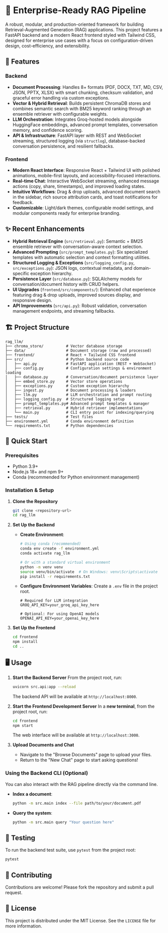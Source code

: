 # 🚀 Enterprise-Ready RAG Pipeline

A robust, modular, and production-oriented framework for building Retrieval-Augmented Generation (RAG) applications. This project features a FastAPI backend and a modern React frontend styled with Tailwind CSS, designed for enterprise use cases with a focus on configuration-driven design, cost-efficiency, and extensibility.

## 🌟 Features

### Backend
-   **Document Processing**: Handles 8+ formats (PDF, DOCX, TXT, MD, CSV, JSON, PPTX, XLSX) with smart chunking, checksum validation, and graceful error handling via custom exceptions.
-   **Vector & Hybrid Retrieval**: Builds persistent ChromaDB stores and combines semantic search with BM25 keyword ranking through an ensemble retriever with configurable weights.
-   **LLM Orchestration**: Integrates Groq-hosted models alongside HuggingFace embeddings, advanced prompt templates, conversation memory, and confidence scoring.
-   **API & Infrastructure**: FastAPI layer with REST and WebSocket streaming, structured logging (via `structlog`), database-backed conversation persistence, and resilient fallbacks.

### Frontend
-   **Modern React Interface**: Responsive React + Tailwind UI with polished animations, mobile-first layouts, and accessibility-focused interactions.
-   **Real-time Chat**: Interactive WebSocket streaming, enhanced message actions (copy, share, timestamps), and improved loading states.
-   **Intuitive Workflows**: Drag & drop uploads, advanced document search in the sidebar, rich source attribution cards, and toast notifications for feedback.
-   **Customizable**: Light/dark themes, configurable model settings, and modular components ready for enterprise branding.

## ✨ Recent Enhancements

-   **Hybrid Retrieval Engine** (`src/retrieval.py`): Semantic + BM25 ensemble retriever with conversation-aware context selection.
-   **Advanced Prompting** (`src/prompt_templates.py`): Six specialized templates with automatic selection and context formatting utilities.
-   **Structured Logging & Exceptions** (`src/logging_config.py`, `src/exceptions.py`): JSON logs, contextual metadata, and domain-specific exception hierarchy.
-   **Persistence Layer** (`src/database.py`): SQLAlchemy models for conversation/document history with CRUD helpers.
-   **UI Upgrades** (`frontend/src/components/`): Enhanced chat experience featuring drag & drop uploads, improved sources display, and responsive design.
-   **API Improvements** (`src/api.py`): Robust validation, conversation management endpoints, and streaming fallbacks.

## 🏗️ Project Structure

```
rag_llm/
├── chroma_store/          # Vector database storage
├── data/                  # Document storage (raw and processed)
├── frontend/              # React + Tailwind CSS frontend
├── src/                   # Python backend source code
│   ├── api.py             # FastAPI application (REST + WebSocket)
│   ├── config.py          # Configuration settings & environment loading
│   ├── database.py        # Conversation/document persistence layer
│   ├── embed_store.py     # Vector store operations
│   ├── exceptions.py      # Custom exception hierarchy
│   ├── ingest.py          # Document processing & loaders
│   ├── llm.py             # LLM orchestration and prompt routing
│   ├── logging_config.py  # Structured logging setup
│   ├── prompt_templates.py# Advanced prompt templates & manager
│   ├── retrieval.py       # Hybrid retriever implementations
│   └── main.py            # CLI entry point for indexing/querying
├── tests/                 # Test files
├── environment.yml        # Conda environment definition
└── requirements.txt       # Python dependencies
```

## 🚀 Quick Start

### Prerequisites
-   Python 3.9+
-   Node.js 18+ and npm 9+
-   Conda (recommended for Python environment management)

### Installation & Setup

1.  **Clone the Repository**
    ```bash
    git clone <repository-url>
    cd rag_llm
    ```

2.  **Set Up the Backend**
    -   **Create Environment**:
        ```bash
        # Using conda (recommended)
        conda env create -f environment.yml
        conda activate rag_llm

        # Or with a standard virtual environment
        python -m venv venv
        source venv/bin/activate  # On Windows: venv\Scripts\activate
        pip install -r requirements.txt
        ```
    -   **Configure Environment Variables**: Create a `.env` file in the project root.
        ```env
        # Required for LLM integration
        GROQ_API_KEY=your_groq_api_key_here

        # Optional: For using OpenAI models
        OPENAI_API_KEY=your_openai_key_here
        ```

3.  **Set Up the Frontend**
    ```bash
    cd frontend
    npm install
    cd ..
    ```

## 🖥️ Usage

1.  **Start the Backend Server**
    From the project root, run:
    ```bash
    uvicorn src.api:app --reload
    ```
    The backend API will be available at `http://localhost:8000`.

2.  **Start the Frontend Development Server**
    In a **new terminal**, from the project root, run:
    ```bash
    cd frontend
    npm start
    ```
    The web interface will be available at `http://localhost:3000`.

3.  **Upload Documents and Chat**
    -   Navigate to the "Browse Documents" page to upload your files.
    -   Return to the "New Chat" page to start asking questions!

### Using the Backend CLI (Optional)

You can also interact with the RAG pipeline directly via the command line.

-   **Index a document**:
    ```bash
    python -m src.main index --file path/to/your/document.pdf
    ```
-   **Query the system**:
    ```bash
    python -m src.main query "Your question here"
    ```

## 🧪 Testing

To run the backend test suite, use `pytest` from the project root:
```bash
pytest
```

## 🤝 Contributing

Contributions are welcome! Please fork the repository and submit a pull request.

## 📄 License

This project is distributed under the MIT License. See the `LICENSE` file for more information.
